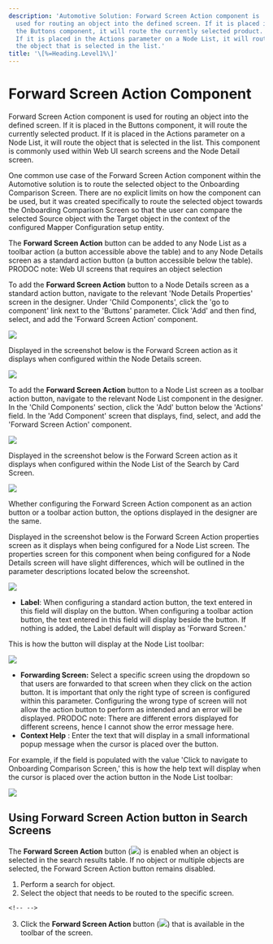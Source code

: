 ```yaml
---
description: 'Automotive Solution: Forward Screen Action component is
  used for routing an object into the defined screen. If it is placed in
  the Buttons component, it will route the currently selected product.
  If it is placed in the Actions parameter on a Node List, it will route
  the object that is selected in the list.'
title: '\[%=Heading.Level1%\]'
---
```


Forward Screen Action Component
===============================

Forward Screen Action component is used for routing an object into the
defined screen. If it is placed in the Buttons component, it will route
the currently selected product. If it is placed in the Actions parameter
on a Node List, it will route the object that is selected in the list.
This component is commonly used within Web UI search screens and the
Node Detail screen.

One common use case of the Forward Screen Action component within the
Automotive solution is to route the selected object to the Onboarding
Comparison Screen. There are no explicit limits on how the component can
be used, but it was created specifically to route the selected object
towards the Onboarding Comparison Screen so that the user can compare
the selected Source object with the Target object in the context of the
configured Mapper Configuration setup entity.

The **Forward Screen Action** button can be added to any Node List as a
toolbar action (a button accessible above the table) and to any Node
Details screen as a standard action button (a button accessible below
the table). PRODOC note: Web UI screens that requires an object
selection

To add the **Forward Screen Action** button to a Node Details screen as
a standard action button, navigate to the relevant \'Node Details
Properties\' screen in the designer. Under \'Child Components\', click
the \'go to component\' link next to the \'Buttons\' parameter. Click
\'Add\' and then find, select, and add the \'Forward Screen Action\'
component.

![](../../../Resources/Images/Data%20Onboarding/184.png)

Displayed in the screenshot below is the Forward Screen action as it
displays when configured within the Node Details screen.

![](../../../Resources/Images/Data%20Onboarding/185.png)

To add the **Forward Screen Action** button to a Node List screen as a
toolbar action button, navigate to the relevant Node List component in
the designer. In the \'Child Components\' section, click the \'Add\'
button below the \'Actions\' field. In the \'Add Component\' screen that
displays, find, select, and add the \'Forward Screen Action\' component.

![](../../../Resources/Images/Data%20Onboarding/183.png)

Displayed in the screenshot below is the Forward Screen action as it
displays when configured within the Node List of the Search by Card
Screen.

![](../../../Resources/Images/Data%20Onboarding/182.png)

Whether configuring the Forward Screen Action component as an action
button or a toolbar action button, the options displayed in the designer
are the same.

Displayed in the screenshot below is the Forward Screen Action
properties screen as it displays when being configured for a Node List
screen. The properties screen for this component when being configured
for a Node Details screen will have slight differences, which will be
outlined in the parameter descriptions located below the screenshot.

![](../../../Resources/Images/Data%20Onboarding/180.png)

-   **Label**: When configuring a standard action button, the text
    entered in this field will display on the button. When configuring a
    toolbar action button, the text entered in this field will display
    beside the button. If nothing is added, the Label default will
    display as \'Forward Screen.\'

This is how the button will display at the Node List toolbar:

![](../../../Resources/Images/Data%20Onboarding/Onboard%20Button%20Label.png)

-   **Forwarding Screen:** Select a specific screen using the dropdown
    so that users are forwarded to that screen when they click on the
    action button. It is important that only the right type of screen is
    configured within this parameter. Configuring the wrong type of
    screen will not allow the action button to perform as intended and
    an error will be displayed. PRODOC note: There are different errors
    displayed for different screens, hence I cannot show the error
    message here.
-   **Context Help** : Enter the text that will display in a small
    informational popup message when the cursor is placed over the
    button.

For example, if the field is populated with the value 'Click to navigate
to Onboarding Comparison Screen,' this is how the help text will display
when the cursor is placed over the action button in the Node List
toolbar:

![](../../../Resources/Images/Data%20Onboarding/181.png)

Using Forward Screen Action button in Search Screens
----------------------------------------------------

The **Forward Screen Action** button
(![](../../../Resources/Images/Data%20Onboarding/Onboard%20Button%20Label.png))
is enabled when an object is selected in the search results table. If no
object or multiple objects are selected, the Forward Screen Action
button remains disabled.

1.  Perform a search for object.
2.  Select the object that needs to be routed to the specific screen.

```{=html}
<!-- -->
```
3.  Click the **Forward Screen Action** button
    (![](../../../Resources/Images/Data%20Onboarding/Onboard%20Button%20Label.png))
    that is available in the toolbar of the screen.
